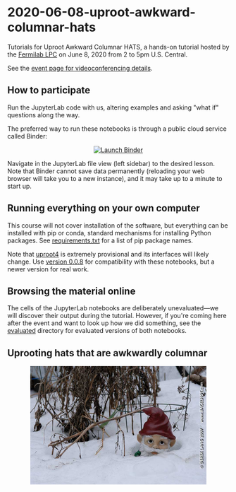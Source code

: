 # 2020-06-08-uproot-awkward-columnar-hats

Tutorials for Uproot Awkward Columnar HATS, a hands-on tutorial hosted by the [Fermilab LPC](https://lpc.fnal.gov) on June 8, 2020 from 2 to 5pm U.S. Central.

See the [event page for videoconferencing details](https://indico.cern.ch/event/917675).

## How to participate

Run the JupyterLab code with us, altering examples and asking "what if" questions along the way.

The preferred way to run these notebooks is through a public cloud service called Binder:

<p align="center">
  <a href="https://mybinder.org/v2/gh/jpivarski/2020-06-08-uproot-awkward-columnar-hats/1.2?urlpath=lab">
    <img src="https://mybinder.org/badge_logo.svg" alt="Launch Binder" height="40">
  </a>
</p>

Navigate in the JupyterLab file view (left sidebar) to the desired lesson. Note that Binder cannot save data permanently (reloading your web browser will take you to a new instance), and it may take up to a minute to start up.

## Running everything on your own computer

This course will not cover installation of the software, but everything can be installed with pip or conda, standard mechanisms for installing Python packages. See [requirements.txt](requirements.txt) for a list of pip package names.

Note that [uproot4](https://github.com/scikit-hep/uproot4) is extremely provisional and its interfaces will likely change. Use [version 0.0.8](https://github.com/scikit-hep/uproot4/releases/tag/0.0.8) for compatibility with these notebooks, but a newer version for real work.

## Browsing the material online

The cells of the JupyterLab notebooks are deliberately unevaluated—we will discover their output during the tutorial. However, if you're coming here after the event and want to look up how we did something, see the [evaluated](evaluated) directory for evaluated versions of both notebooks.

## Uprooting hats that are awkwardly columnar

<p align="center"><img src="img/blog1841_TheBuriedGnome800.jpg" width="400"></p>
